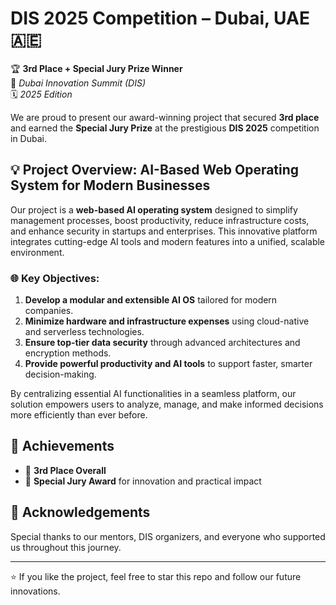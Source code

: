 # DIS 2025 Competition – Dubai, UAE 🇦🇪

🏆 **3rd Place + Special Jury Prize Winner**  
📍 *Dubai Innovation Summit (DIS)*  
🗓️ *2025 Edition*

We are proud to present our award-winning project that secured **3rd place** and earned the **Special Jury Prize** at the prestigious **DIS 2025** competition in Dubai.

## 💡 Project Overview: AI-Based Web Operating System for Modern Businesses

Our project is a **web-based AI operating system** designed to simplify management processes, boost productivity, reduce infrastructure costs, and enhance security in startups and enterprises. This innovative platform integrates cutting-edge AI tools and modern features into a unified, scalable environment.

### 🌐 Key Objectives:
1. **Develop a modular and extensible AI OS** tailored for modern companies.
2. **Minimize hardware and infrastructure expenses** using cloud-native and serverless technologies.
3. **Ensure top-tier data security** through advanced architectures and encryption methods.
4. **Provide powerful productivity and AI tools** to support faster, smarter decision-making.

By centralizing essential AI functionalities in a seamless platform, our solution empowers users to analyze, manage, and make informed decisions more efficiently than ever before.

## 🏅 Achievements
- 🥉 **3rd Place Overall**
- 🏅 **Special Jury Award** for innovation and practical impact

## 🙌 Acknowledgements
Special thanks to our mentors, DIS organizers, and everyone who supported us throughout this journey.

---

⭐️ If you like the project, feel free to star this repo and follow our future innovations.
